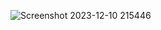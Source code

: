 ![Screenshot 2023-12-10 215446](https://github.com/hatruonggiang/giang/assets/125450482/ba564b8c-2623-4b38-81ea-e734f5e2d0f5)
